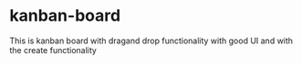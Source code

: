 # kanban-board
This is kanban board with dragand drop functionality with good UI and with the create functionality
